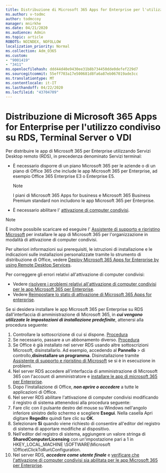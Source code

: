 ```yaml
---
title: Distribuzione di Microsoft 365 Apps for Enterprise per l'utilizzo condiviso su RDS, Terminal Server o VDI
ms.author: v-todmc
author: todmccoy
manager: mnirkhe
ms.date: 04/21/2020
ms.audience: Admin
ms.topic: article
ROBOTS: NOINDEX, NOFOLLOW
localization_priority: Normal
ms.collection: Adm_O365
ms.custom:
- "9001419"
- "3411"
ms.openlocfilehash: ddd44d40e9430ee31b8b734450dde0defef229d7
ms.sourcegitcommit: 55eff703a17e500681d8fa6a87eb067019ade3cc
ms.translationtype: MT
ms.contentlocale: it-IT
ms.lasthandoff: 04/22/2020
ms.locfileid: "43704709"
---
```

# <a name="deploying-microsoft-365-apps-for-enterprise-for-shared-use-on-rds-terminal-server-or-vdi"></a>Distribuzione di Microsoft 365 Apps for Enterprise per l'utilizzo condiviso su RDS, Terminal Server o VDI

Per distribuire le app di Microsoft 365 per Enterprise utilizzando Servizi Desktop remoto (RDS), in precedenza denominato Servizi terminal:
- È necessario disporre di un piano Microsoft 365 per le aziende o di un piano di Office 365 che include le app Microsoft 365 per Enterprise, ad esempio Office 365 Enterprise E3 o Enterprise E5.
   > [!NOTE] 
   > I piani di Microsoft 365 Apps for business e Microsoft 365 Business Premium standard non includono le app Microsoft 365 per Enterprise.
- È necessario abilitare l' [attivazione di computer condivisi](https://docs.microsoft.com/DeployOffice/overview-of-shared-computer-activation-for-office-365-proplus).

> [!NOTE]
> È inoltre possibile scaricare ed eseguire l' [Assistente di supporto e ripristino Microsoft](https://aka.ms/SaRA_OfficeSCA_M365Portal) per installare le app di Microsoft 365 per l'organizzazione in modalità di attivazione di computer condivisi.

Per ulteriori informazioni sui prerequisiti, le istruzioni di installazione e le indicazioni sulle installazioni personalizzate tramite lo strumento di distribuzione di Office, vedere [Deploy Microsoft 365 Apps for Enterprise by using Remote Desktop Services](https://docs.microsoft.com/DeployOffice/deploy-office-365-proplus-by-using-remote-desktop-services).

Per correggere gli errori relativi all'attivazione di computer condivisi:
- Vedere [risolvere i problemi relativi all'attivazione di computer condivisi per le app Microsoft 365 per Enterprise](https://docs.microsoft.com/DeployOffice/troubleshoot-issues-with-shared-computer-activation-for-office-365-proplus).
- Vedere [Reimpostare lo stato di attivazione di Microsoft 365 Apps for enterprise](https://go.microsoft.com/fwlink/?linkid=2109218).

Se si desidera installare le app Microsoft 365 per Enterprise su RDS dall'interfaccia di amministrazione di Microsoft 365, in ***cui vengono utilizzate le impostazioni di installazione predefinite***, attenersi alla procedura seguente:

1.    Controllare la sottoscrizione di cui si dispone. [Procedura](https://docs.microsoft.com/office365/admin/admin-overview/what-subscription-do-i-have)
2.    Se necessario, passare a un abbonamento diverso. [Procedura](https://docs.microsoft.com/office365/admin/subscriptions-and-billing/switch-to-a-different-plan)
3.    Se Office è già installato nel server RDS usando altre sottoscrizioni Microsoft, disinstallarlo. Ad esempio, accedendo al **Pannello** > di controllo,**disinstallare un programma**. Disinstallazione tramite [Assistente di supporto e ripristino di Microsoft](https://aka.ms/SARA-OfficeUninstall-Alchemy) se si è in esecuzione in problemi.
4.    Nel server RDS accedere all'interfaccia di amministrazione di Microsoft 365 con l'account di amministratore e [installare le app di microsoft 365 per Enterprise](https://portal.office.com/OLS/MySoftware.aspx).
5.    Dopo l'installazione di Office, ***non aprire o accedere*** a tutte le applicazioni di Office.
6.    Nel server RDS abilitare l'attivazione di computer condivisi modificando il registro di sistema attenendosi alla procedura seguente:
   1. Fare clic con il pulsante destro del mouse su Windows nell'angolo inferiore sinistro dello schermo e scegliere **Esegui**. Nella casella Apri digitare **Regedit**e quindi fare clic su **OK**.
   2. Selezionare **Sì** quando viene richiesto di consentire all'editor del registro di sistema di apportare modifiche al dispositivo.
   3. Nell'editor del registro di sistema, aggiungere un valore stringa di **SharedComputerLicensing** con un'impostazione pari a 1 in HKEY_LOCAL_MACHINE \SOFTWARE\Microsoft \Office\ClickToRun\Configuration.
   4. Nel server RDS, ***accedere come utente finale*** e [verificare che l'attivazione di computer condivisi sia abilitata per le app Microsoft 365 per Enterprise](https://docs.microsoft.com/DeployOffice/troubleshoot-issues-with-shared-computer-activation-for-office-365-proplus#verify-that-activation-for-office-365-proplus-succeeded).


